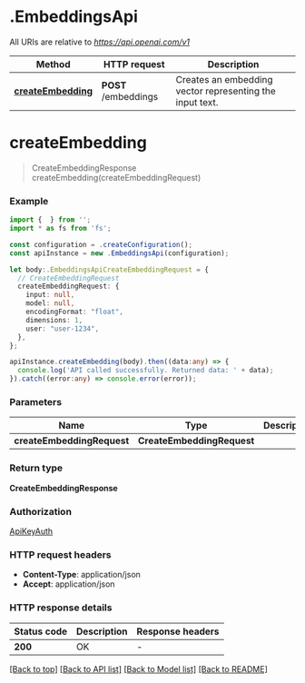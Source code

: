 # .EmbeddingsApi

All URIs are relative to *https://api.openai.com/v1*

Method | HTTP request | Description
------------- | ------------- | -------------
[**createEmbedding**](EmbeddingsApi.md#createEmbedding) | **POST** /embeddings | Creates an embedding vector representing the input text.


# **createEmbedding**
> CreateEmbeddingResponse createEmbedding(createEmbeddingRequest)


### Example


```typescript
import {  } from '';
import * as fs from 'fs';

const configuration = .createConfiguration();
const apiInstance = new .EmbeddingsApi(configuration);

let body:.EmbeddingsApiCreateEmbeddingRequest = {
  // CreateEmbeddingRequest
  createEmbeddingRequest: {
    input: null,
    model: null,
    encodingFormat: "float",
    dimensions: 1,
    user: "user-1234",
  },
};

apiInstance.createEmbedding(body).then((data:any) => {
  console.log('API called successfully. Returned data: ' + data);
}).catch((error:any) => console.error(error));
```


### Parameters

Name | Type | Description  | Notes
------------- | ------------- | ------------- | -------------
 **createEmbeddingRequest** | **CreateEmbeddingRequest**|  |


### Return type

**CreateEmbeddingResponse**

### Authorization

[ApiKeyAuth](README.md#ApiKeyAuth)

### HTTP request headers

 - **Content-Type**: application/json
 - **Accept**: application/json


### HTTP response details
| Status code | Description | Response headers |
|-------------|-------------|------------------|
**200** | OK |  -  |

[[Back to top]](#) [[Back to API list]](README.md#documentation-for-api-endpoints) [[Back to Model list]](README.md#documentation-for-models) [[Back to README]](README.md)


